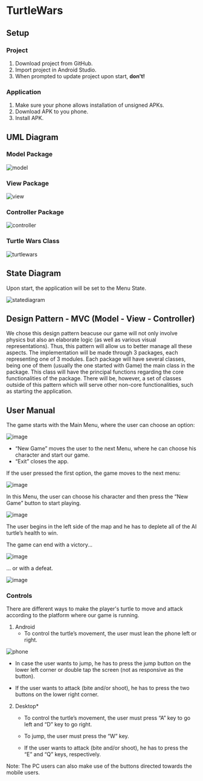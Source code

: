# TurtleWars

## Setup

### Project

1. Download project from GitHub.
2. Import project in Android Studio.
3. When prompted to update project upon start, **don't!**

### Application

1. Make sure your phone allows installation of unsigned APKs.
2. Download APK to you phone.
3. Install APK.

## UML Diagram

### Model Package

![model](https://user-images.githubusercontent.com/32617691/40853358-b3a71318-65c5-11e8-836b-5340ce41a03d.png)

### View Package

![view](https://user-images.githubusercontent.com/32617691/40853364-b6183f0a-65c5-11e8-961c-b40bfcddc99d.png)

### Controller Package

![controller](https://user-images.githubusercontent.com/32617691/40853602-9b82e8ce-65c6-11e8-8635-59185be3d61d.png)

### Turtle Wars Class

![turtlewars](https://user-images.githubusercontent.com/32617691/40853605-9cc05a78-65c6-11e8-894f-2343c6e35aa2.png)

## State Diagram

Upon start, the application will be set to the Menu State.

![statediagram](https://user-images.githubusercontent.com/32617691/40849896-1d72b7ee-65bb-11e8-862a-cec17c87812c.png)

## Design Pattern - MVC (Model - View - Controller)

We chose this design pattern beacuse our game will not only involve physics but also an elaborate logic (as well as various visual representations). Thus, this pattern will allow us to better manage all these aspects.
The implementation will be made through 3 packages, each representing one of 3 modules. Each package will have several classes, being one of them (usually the one started with Game) the main class in the package. This class will have the principal functions regarding the core functionalities of the package. There will be, however, a set of classes outside of this pattern which will serve other non-core functionalities, such as starting the application.

## User Manual

The game starts with the Main Menu, where the user can choose an option:

![image](https://user-images.githubusercontent.com/32617691/40850464-93bde15c-65bc-11e8-8b05-ef07989d0455.png)

* “New Game” moves the user to the next Menu, where he can choose his character and start our game.
* “Exit” closes the app.

If the user pressed the first option, the game moves to the next menu: 

![image](https://user-images.githubusercontent.com/32617691/40850954-dbe59a3c-65bd-11e8-976e-60b84eb3bc86.png)

In this Menu, the user can choose his character and then press the “New Game” button to start playing.


![image](https://user-images.githubusercontent.com/32617691/40851004-0165d286-65be-11e8-87d6-b8b525e7d373.png)

The user begins in the left side of the map and he has to deplete all of the AI turtle’s health to win. 

The game can end with a victory...

![image](https://user-images.githubusercontent.com/32617691/40851047-17c2a32e-65be-11e8-916e-a2cb3ba11900.png)

... or with a defeat.

![image](https://user-images.githubusercontent.com/32617691/40851074-27d3417e-65be-11e8-9d8b-c0f814b609b8.png)

### Controls

There are different ways to make the player's turtle to move and attack according to the platform where our game is running.

1. Android
   * To control the turtle’s movement, the user must lean the phone left or right.

![phone](https://user-images.githubusercontent.com/32617691/40852277-d36ba53c-65c1-11e8-972d-7fbd5e5e065b.png)

   * In case the user wants to jump, he has to press the jump button on the lower left corner or double tap the screen (not as responsive as the button).

   * If the user wants to attack (bite and/or shoot), he has to press the two buttons on the lower right corner.

2. Desktop*

   * To control the turtle’s movement, the user must press “A” key to go left and “D” key to go right.

   * To jump, the user must press the “W” key.

   * If the user wants to attack (bite and/or shoot), he has to press the “E” and “Q” keys, respectively.
  
Note: The PC users can also make use of the buttons directed towards the mobile users.


